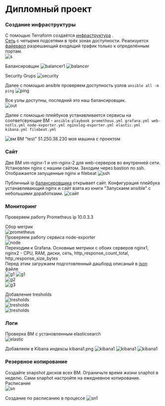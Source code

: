 # Дипломный проект


###  Создание  инфраструктуры
С помощью Terraform создаётся [инфраструктура](./main.tf) .  
[Сеть](./network.tf) с четырмя подсетями в трёх зонах доступности. Реализуется [файервол](https://cloud.yandex.ru/docs/vpc/concepts/security-groups) разрешающий  входящий трафик только к определённым портам.  
![s](/img/subnet.png)  

Балансировщик
![balancer1](/img/balancer1.png) 
![balancer](/img/balancer.png)   

Security Grups
![security](/img/security.png) 

Далее с помощью ansible проверяем доступность узлов `ansible all -m ping` 
![ping](/img/ping.png)  

Все узлы доступны, последний это наш балансировщик.     
![out](/img/output.png)   

Далее с помощью плейбуков устанавливается сервисы на соответсвующие ВМ - `ansible-playbook prometheus.yml grafana.yml web-notls.yml node-exporter.yml nginxlog-exporter.yml elastic.yml kibana.yml filebeat.yml`  

![вм](/img/вм.png) 
ВМ "test" 51.250.38.230 моя машина с проектом

### Cайт
Две ВМ vm-nginx-1 и vm-nginx-2 для web-серверов во внутренней сети. Установлен nginx с нашим сайтом. Заходим через bastion по ssh. Отображается запущенные nginx и filebeat 
![ssh](/img/ssh.png)  

Публичный ip [балансировщика](https://cloud.yandex.ru/docs/application-load-balancer/) открывает сайт. Конфигурация плейбука устанавливающий nginx и сайт взята из книги "Запускаем ansible" с небольшими доработками.
![сайт](/img/сайт.png)   

### Мониторинг  
Проверяем работу Prometheus ip 10.0.3.3 

Сбор метрик    
![prometheus](/img/prometius.png)  
Проверяем работу сервиса node-exporter  
![node](/img/node.png)  
Переходим к Grafana. Основные метрики с обоих серверов nginx1, nginx2 -  CPU, RAM, диски, сеть, http_response_count_total, http_response_size_bytes  
Перед этим загружаем подготовленный дашборд описаный в [json](grafana/dashbrd-full.md) файле  
![g1](/img/json.png) 
![g1](/img/g1.png)   
![g2](/img/g2.png)  
![g3](/img/g3.png)   

Добавление tresholds  
![tresholds](/img/tresholds1.png)   
![tresholds](/img/tresholds2.png)   
![tresholds](/img/tresholds3.png)   

### Логи  
Проверка ВМ с установленным elasticsearch  
![elastic](/img/elastic.png)  

Добавляем в Kibana индексы kibana1.png
![kibana1](/img/kibana1.png) 
![kibana1](/img/kibana2.png) 
![kibana1](/img/kibana3.png)   

### Резервное копирование  
Создайте snapshot дисков всех ВМ. Ограничьте время жизни snaphot в неделю. Сами snaphot настройте на ежедневное копирование.    
Расписание  
![sn](/img/sn1.png) 

Создание по расписанию в процессе
![sn1](/img/sn2.png) 






